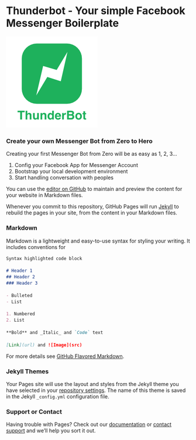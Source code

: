 # Thunderbot - Your simple Facebook Messenger Boilerplate


![ThunderBot Logo](https://github.com/jamaity-tn/ThunderBot-Boilerplate/raw/master/ThunderBot_brand.png "ThunderBot Logo")


### Create your own Messenger Bot from Zero to Hero

Creating your first Messenger Bot from Zero will be as easy as 1, 2, 3...

1. Config your Facebook App for Messenger Account
2. Bootstrap your local development environment
3. Start handling conversation with peoples


You can use the [editor on GitHub](https://github.com/jamaity-tn/ThunderBot-Boilerplate/edit/master/README.md) to maintain and preview the content for your website in Markdown files.

Whenever you commit to this repository, GitHub Pages will run [Jekyll](https://jekyllrb.com/) to rebuild the pages in your site, from the content in your Markdown files.

### Markdown

Markdown is a lightweight and easy-to-use syntax for styling your writing. It includes conventions for

```markdown
Syntax highlighted code block

# Header 1
## Header 2
### Header 3

- Bulleted
- List

1. Numbered
2. List

**Bold** and _Italic_ and `Code` text

[Link](url) and ![Image](src)
```

For more details see [GitHub Flavored Markdown](https://guides.github.com/features/mastering-markdown/).

### Jekyll Themes

Your Pages site will use the layout and styles from the Jekyll theme you have selected in your [repository settings](https://github.com/jamaity-tn/ThunderBot-Boilerplate/settings). The name of this theme is saved in the Jekyll `_config.yml` configuration file.

### Support or Contact

Having trouble with Pages? Check out our [documentation](https://help.github.com/categories/github-pages-basics/) or [contact support](https://github.com/contact) and we’ll help you sort it out.
